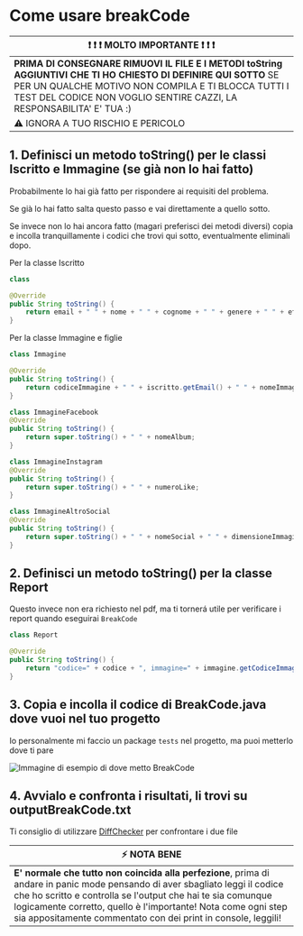 # Come usare breakCode

| :exclamation: :exclamation: :exclamation: MOLTO IMPORTANTE :exclamation: :exclamation: :exclamation: |
|-----------------------------------------|
| **PRIMA DI CONSEGNARE RIMUOVI IL FILE E I METODI toString AGGIUNTIVI CHE TI HO CHIESTO DI DEFINIRE QUI SOTTO** SE PER UN QUALCHE MOTIVO NON COMPILA E TI BLOCCA TUTTI I TEST DEL CODICE NON VOGLIO SENTIRE CAZZI, LA RESPONSABILITA' E' TUA :) |
| :warning: IGNORA A TUO RISCHIO E PERICOLO   |

## 1. Definisci un metodo toString() per le classi Iscritto e Immagine (se già non lo hai fatto) 
Probabilmente lo hai già fatto per rispondere ai requisiti del problema.

Se già lo hai fatto salta questo passo e vai direttamente a quello sotto.

Se invece non lo hai ancora fatto (magari preferisci dei metodi diversi) copia e incolla tranquillamente i codici che trovi qui sotto, eventualmente eliminali dopo.

Per la classe Iscritto
```java
class 

@Override
public String toString() {
	return email + " " + nome + " " + cognome + " " + genere + " " + eta;
}
```

Per la classe Immagine e figlie
```java
class Immagine

@Override
public String toString() {
	return codiceImmagine + " " + iscritto.getEmail() + " " + nomeImmagine + " " + tipoImmagine;
}

class ImmagineFacebook
@Override
public String toString() {
	return super.toString() + " " + nomeAlbum;
}

class ImmagineInstagram
@Override
public String toString() {
	return super.toString() + " " + numeroLike;
}

class ImmagineAltroSocial
@Override
public String toString() {
	return super.toString() + " " + nomeSocial + " " + dimensioneImmagine;
}
```

## 2. Definisci un metodo toString() per la classe Report
Questo invece non era richiesto nel pdf, ma ti tornerá utile per verificare i report quando eseguirai ```BreakCode```
```java
class Report

@Override
public String toString() {
	return "codice=" + codice + ", immagine=" + immagine.getCodiceImmagine() + ", descrizione=" + descrizione + ", timestamp=" + timestamp;
}
```

## 3. Copia e incolla il codice di BreakCode.java dove vuoi nel tuo progetto
Io personalmente mi faccio un package ```tests``` nel progetto, ma puoi metterlo dove ti pare

![Immagine di esempio di dove metto BreakCode](https://i.ibb.co/0qSyrN1/immagine.png)


## 4. Avvialo e confronta i risultati, li trovi su outputBreakCode.txt 
Ti consiglio di utilizzare [DiffChecker](https://www.diffchecker.com/) per confrontare i due file

| :zap:        NOTA BENE   |
|--------------------------|
| **E' normale che tutto non coincida alla perfezione**, prima di andare in panic mode pensando di aver sbagliato leggi il codice che ho scritto e controlla se l'output che hai te sia comunque logicamente corretto, quello è l'importante! Nota come ogni step sia appositamente commentato con dei print in console, leggili! |
